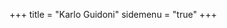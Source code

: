 +++
title = "Karlo Guidoni"
sidemenu = "true"
+++

<!-- isso pode ir ali dentro do yaml: description = "PhD Student in Ecology & Evolution" -->

<!-- {{< about >}} -->

<!-- Posso escrever algumas coisas aqui como se fosse uma landing pages. Incluir links e tal. -->

<!-- Logo abaixo serão listados meus posts mais recentes. -->

<!-- # Posts recentes -->

<!-- My [blog posts](/post/). -->

<!-- {{< latest >}} -->
